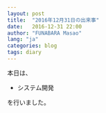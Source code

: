 ```yaml
---
layout: post
title:  "2016年12月31日の出来事"
date:   2016-12-31 22:00
author: "FUNABARA Masao"
lang: "ja"
categories: blog
tags: diary
---
```


本日は、

* システム開発

を行いました。
